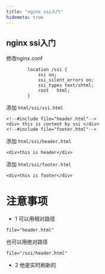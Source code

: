```yaml
---
title: "nginx ssi入门"
hidemeta: true
---
```


## nginx ssi入门

修改nginx.conf

```
        location /ssi {
			ssi on;
			ssi_silent_errors on;
			ssi_types text/shtml;
			root   html;
        }	
```

添加 `html/ssi/ssi.html`
```
<!--#include file="header.html"-->
<div> this is content by ssi </div>
<!--#include file="footer.html"-->
```
添加 `html/ssi/header.html`
```
<div>this is header</div>
```
添加 `html/ssi/footer.html`
```
<div>this is footer</div>
```

# 注意事项

+ 1 可以用相对路径

`file="header.html"` 

也可以用绝对路径

`file="/ssi/header.html"`

+ 2 他是实时刷新的